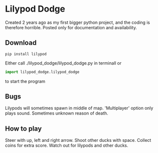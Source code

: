 # Lilypod Dodge
Created 2 years ago as my first bigger python project, and the coding is therefore horrible. Posted only for documentation and availability.

## Download

```
pip install lilypod
```
Either call ./lilypod_dodge/lilypod_dodge.py in terminall or
```python
import lilypod_dodge.lilypod_dodge
```
to start the program 

## Bugs
Lilypods will sometimes spawn in middle of map.
'Multiplayer' option only plays sound.
Sometimes unknown reason of death.

## How to play

Steer with up, left and right arrow. Shoot other ducks with space. Collect coins for extra score. Watch out for lilypods and other ducks.

